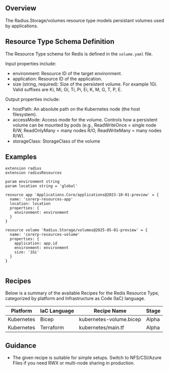 ## Overview
The Radius.Storage/volumes resource type models persistant volumes used by applications.

## Resource Type Schema Definition

The Resource Type schema for Redis is defined in the `volume.yaml` file.

Input properties include:

- environment: Resource ID of the target environment.
- application: Resource ID of the application.
- size (string, required): Size of the persistent volume. For example 1Gi. Valid suffixes are Ki, Mi, Gi, Ti, Pi, Ei, K, M, G, T, P, E. 

Output properties include:

- hostPath: An absolute path on the Kubernetes node (the host filesystem).
- accessMode: Access mode for the volume. Controls how a persistent volume can be mounted by pods (e.g., ReadWriteOnce = single node R/W, ReadOnlyMany = many nodes R/O, ReadWriteMany = many nodes R/W).
- storageClass: StorageClass of the volume

## Examples

```
extension radius
extension radiusResources

param environment string
param location string = 'global'

resource app 'Applications.Core/applications@2023-10-01-preview' = {
  name: 'corerp-resources-app'
  location: location
  properties: {
    environment: environment
  }
}

resource volume 'Radius.Storage/volumes@2025-05-01-preview' = {
  name: 'corerp-resources-volume'
  properties: {
    application: app.id
    environment: environment
    size: '1Gi'
  }
}


```

## Recipes

Below is a summary of the available Recipes for the Redis Resource Type, categorized by platform and Infrastructure as Code (IaC) language. 

|Platform| IaC Language| Recipe Name | Stage |
|---|---|---|---|
| Kubernetes | Bicep | kubernetes-volume.bicep | Alpha |
| Kubernetes | Terraform | kubernetes/main.tf | Alpha |

## Guidance

- The given recipe is suitable for simple setups. Switch to NFS/CSI/Azure Files if you need RWX or multi-node sharing in production. 
